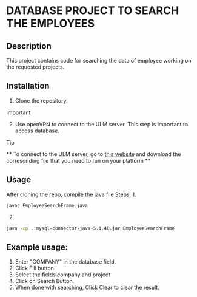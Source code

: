 # DATABASE PROJECT TO SEARCH THE EMPLOYEES

## Description

This project contains code for searching the data of employee working on the requested projects.

## Installation

1. Clone the repository.

> [!IMPORTANT] 
> 2. Use openVPN to connect to the ULM server. This step is important to access database.

> [!TIP]
> ** To connect to the ULM server, go to [this website](https://openvpn.ulm.edu) and download the corresonding file that you need to run on your platform **

## Usage

After cloning the repo, compile the java file
Steps:
1.
```bash
javac EmployeeSearchFrame.java
```
2.
```bash
java -cp .:mysql-connector-java-5.1.48.jar EmployeeSearchFrame
```

## Example usage:

1. Enter "COMPANY" in the database field.
2. Click Fill button
3. Select the fields company and project
4. Click on Search Button.
5. When done with searching, Click Clear to clear the result.

###
